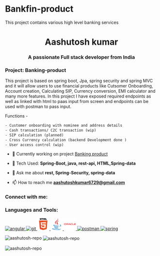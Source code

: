 # Bankfin-product
This project contains various high level banking services 
<h1 align="center">Aashutosh kumar</h1>
<h3 align="center">A passionate Full stack developer from India</h3>
<h3 align="left">Project: Banking-product</h3>
<p>This project is based on spring boot, Jpa, spring security and spring MVC and it will allow users to use financial products like Cutsomer Onboarding, Account creation, Calculating SIP, Currency conversion, EMI calculator and many more features. In this project I have exposed required endpoints as well as linked with html to paas input from screen and endpoints can be used with postman to pass input.</p>
<p>Functions - </p>

    - Customer onboarding with nominee and address details
    - Cash transactions/ C2C transaction (wip) 
    - SIP calculation (planned)
    - Cross Currency calculation (backend Development done )
    - User access control (wip)
  
- 🔭 Currently working on project [Banking product](https://github.com/aashutosh-repo/Bankfin-product.git)

- 🌱 Tech Used:  **Spring-Boot, java, rest-api, HTML,Spring-data**

- 💬 Ask me about **rest, Spring-Security, spring-data**

- 📫 How to reach me **aashutoshkumar6729@gmail.com**

<h3 align="left">Connect with me:</h3>
<p align="left">
</p>

<h3 align="left">Languages and Tools:</h3>
<p align="left"> <a href="https://angular.io" target="_blank" rel="noreferrer"> <img src="https://angular.io/assets/images/logos/angular/angular.svg" alt="angular" width="40" height="40"/> </a> <a href="https://git-scm.com/" target="_blank" rel="noreferrer"> <img src="https://www.vectorlogo.zone/logos/git-scm/git-scm-icon.svg" alt="git" width="40" height="40"/> </a> <a href="https://www.w3.org/html/" target="_blank" rel="noreferrer"> <img src="https://raw.githubusercontent.com/devicons/devicon/master/icons/html5/html5-original-wordmark.svg" alt="html5" width="40" height="40"/> </a> <a href="https://www.java.com" target="_blank" rel="noreferrer"> <img src="https://raw.githubusercontent.com/devicons/devicon/master/icons/java/java-original.svg" alt="java" width="40" height="40"/> </a> <a href="https://www.oracle.com/" target="_blank" rel="noreferrer"> <img src="https://raw.githubusercontent.com/devicons/devicon/master/icons/oracle/oracle-original.svg" alt="oracle" width="40" height="40"/> </a> <a href="https://postman.com" target="_blank" rel="noreferrer"> <img src="https://www.vectorlogo.zone/logos/getpostman/getpostman-icon.svg" alt="postman" width="40" height="40"/> </a> <a href="https://spring.io/" target="_blank" rel="noreferrer"> <img src="https://www.vectorlogo.zone/logos/springio/springio-icon.svg" alt="spring" width="40" height="40"/> </a> </p>

<p><img align="left" src="https://github-readme-stats.vercel.app/api/top-langs?username=aashutosh-repo&show_icons=true&locale=en&layout=compact" alt="aashutosh-repo" /></p>

<p>&nbsp;<img align="center" src="https://github-readme-stats.vercel.app/api?username=aashutosh-repo&show_icons=true&locale=en" alt="aashutosh-repo" /></p>

<p><img align="center" src="https://github-readme-streak-stats.herokuapp.com/?user=aashutosh-repo&" alt="aashutosh-repo" /></p>
